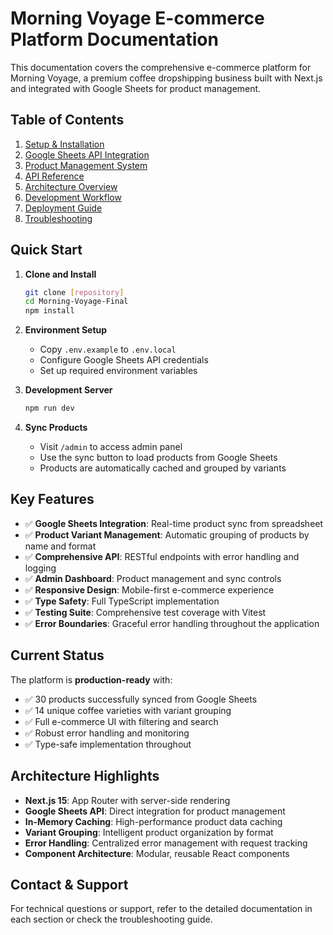 # Morning Voyage E-commerce Platform Documentation

This documentation covers the comprehensive e-commerce platform for Morning Voyage, a premium coffee dropshipping business built with Next.js and integrated with Google Sheets for product management.

## Table of Contents

1. [Setup & Installation](SETUP.md)
2. [Google Sheets API Integration](google-sheets-api.md)
3. [Product Management System](product-management.md)
4. [API Reference](api-reference.md)
5. [Architecture Overview](architecture.md)
6. [Development Workflow](development.md)
7. [Deployment Guide](deployment.md)
8. [Troubleshooting](troubleshooting.md)

## Quick Start

1. **Clone and Install**
   ```bash
   git clone [repository]
   cd Morning-Voyage-Final
   npm install
   ```

2. **Environment Setup**
   - Copy `.env.example` to `.env.local`
   - Configure Google Sheets API credentials
   - Set up required environment variables

3. **Development Server**
   ```bash
   npm run dev
   ```

4. **Sync Products**
   - Visit `/admin` to access admin panel
   - Use the sync button to load products from Google Sheets
   - Products are automatically cached and grouped by variants

## Key Features

- ✅ **Google Sheets Integration**: Real-time product sync from spreadsheet
- ✅ **Product Variant Management**: Automatic grouping of products by name and format
- ✅ **Comprehensive API**: RESTful endpoints with error handling and logging
- ✅ **Admin Dashboard**: Product management and sync controls
- ✅ **Responsive Design**: Mobile-first e-commerce experience
- ✅ **Type Safety**: Full TypeScript implementation
- ✅ **Testing Suite**: Comprehensive test coverage with Vitest
- ✅ **Error Boundaries**: Graceful error handling throughout the application

## Current Status

The platform is **production-ready** with:
- ✅ 30 products successfully synced from Google Sheets
- ✅ 14 unique coffee varieties with variant grouping
- ✅ Full e-commerce UI with filtering and search
- ✅ Robust error handling and monitoring
- ✅ Type-safe implementation throughout

## Architecture Highlights

- **Next.js 15**: App Router with server-side rendering
- **Google Sheets API**: Direct integration for product management
- **In-Memory Caching**: High-performance product data caching
- **Variant Grouping**: Intelligent product organization by format
- **Error Handling**: Centralized error management with request tracking
- **Component Architecture**: Modular, reusable React components

## Contact & Support

For technical questions or support, refer to the detailed documentation in each section or check the troubleshooting guide.
